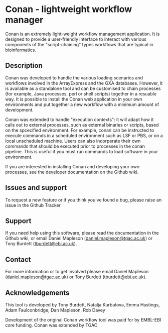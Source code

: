 Conan - lightweight workflow manager
====================================

Conan is an extremely light-weight workflow management application. It is designed to provide a user-friendly 
interface to interact with various components of the "script-chaining" types workflows that are typical in 
bioinformatics.


Description
-----------

Conan was developed to handle the various loading scenarios and workflows involved in the ArrayExpress and the 
GXA databases. However, it is available as a standalone tool and can be customised to chain processes (for 
example, Java processes, perl or shell scripts) together in a resuable way. It is possible to install the Conan 
web application in your own environments and put together a new workflow with a minimum amount of development.

Conan was extended to handle "execution contexts": it will adapt how it calls out to external processes, such as 
external binaries or scripts, based on the spcecified environment.  For example, conan can be instructed to 
execute commands in a scheduled environment such as LSF or PBS, or on a local unscheduled machine.  Users can
also incorperate their own commands that should be executed prior to processes in the conan pipeline.  This is
useful if you must run commands to load software in your environment.

If you are interested in installing Conan and developing your own processes, see the developer documentation 
on the Github wiki.


Issues and support
------------------

To request a new feature or if you think you've found a bug, please raise an issue in the Github Tracker


Support
-------
If you need help using this software, please read the documentation in the Github wiki, or email Daniel Mapleson
(daniel.mapleson@tgac.ac.uk) or Tony Burdett (tburdett@ebi.ac.uk).


Contact
-------

For more information or to get involved please email Daniel Mapleson (daniel.mapleson@tgac.ac.uk) or Tony 
Burdett (tburdett@ebi.ac.uk).


Acknowledgements
----------------

This tool is developed by Tony Burdett, Natalja Kurbatova, Emma Hastings, Adam Faulconbridge, Dan Mapleson, Rob Davey

Development of the original Conan workflow tool was paid for by EMBL-EBI core funding.  Conan was extended by TGAC.
